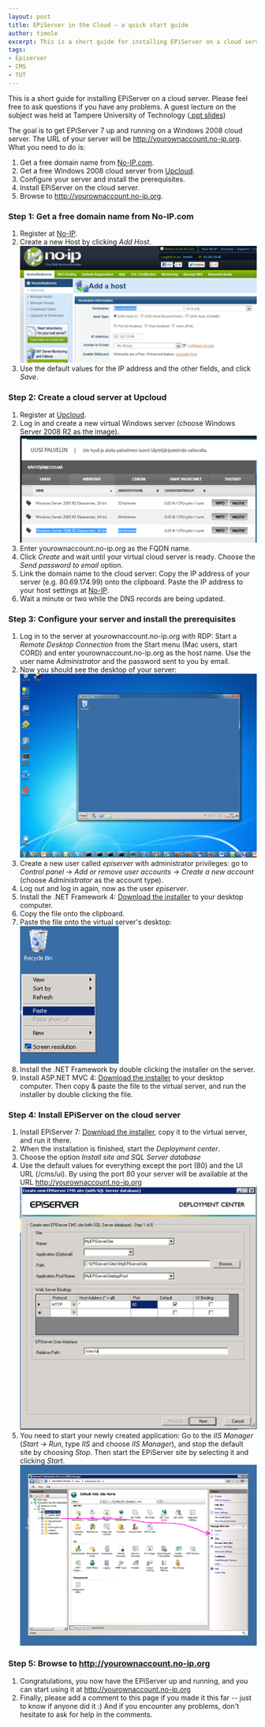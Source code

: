 ```yaml
---
layout: post
title: EPiServer in the Cloud – a quick start guide
author: timole
excerpt: This is a short guide for installing EPiServer on a cloud server. Please feel free to ask questions if you have any problems.
tags: 
- Episerver 
- CMS 
- TUT
---
```


This is a short guide for installing EPiServer on a cloud server. Please feel free to ask questions if you have any problems. A guest lecture on the subject was held at Tampere University of Technology ([.ppt slides](http://tasting.solita.fi/Solita%20-%20Vierailuluento%20-%20TTY%20-%20EPiServer%20.NET-asiakasprojekteissa.pptx))

The goal is to get EPiServer 7 up and running on a Windows 2008 cloud server. The URL of your server will be http://yourownaccount.no-ip.org. What you need to do is:

1. Get a free domain name from [No-IP.com](http://www.no-ip.com/).
2. Get a free Windows 2008 cloud server from [Upcloud](http://fi.upcloud.com/).
3. Configure your server and install the prerequisites.
4. Install EPiServer on the cloud server.
5. Browse to http://yourownaccount.no-ip.org.


### Step 1: Get a free domain name from No-IP.com ###
1. Register at [No-IP](http://www.no-ip.com/).
2. Create a new Host by clicking *Add Host*.
![no-ip](/img/episerver/no-ip.png)
3. Use the default values for the IP address and the other fields, and click *Save*.

### Step 2: Create a cloud server at Upcloud ###

1. Register at [Upcloud](http://fi.upcloud.com/rekisteroidy).
2. Log in and create a new virtual Windows server (choose Windows Server 2008 R2 as the image).
![upcloud-new-server](/img/episerver/upcloud-new-server.png)
3. Enter yourownaccount.no-ip.org as the FQDN name.
4. Click *Create* and wait until your virtual cloud server is ready. Choose the *Send password to email* option.
5. Link the domain name to the cloud server: Copy the IP address of your server (e.g. 80.69.174.99) onto the clipboard. Paste the IP address to your host settings at [No-IP](http://www.no-ip.com/).
6. Wait a minute or two while the DNS records are being updated.

### Step 3: Configure your server and install the prerequisites ###

1. Log in to the server at yourownaccount.no-ip.org with RDP: Start a *Remote Desktop Connection* from the Start menu (Mac users, start CORD) and enter yourownaccount.no-ip.org as the host name. Use the user name *Administrator* and the password sent to you by email.
2. Now you should see the desktop of your server:
![virtual-server](/img/episerver/virtual-server.png)
3. Create a new user called *episerver* with administrator privileges: go to *Control panel* &rarr; *Add or remove user accounts* &rarr; *Create a new account* (choose *Administrator* as the account type).
4. Log out and log in again, now as the user *episerver*.
5. Install the .NET Framework 4: [Download the installer](http://www.microsoft.com/en-us/download/details.aspx?id=17851) to your desktop computer.
6. Copy the file onto the clipboard.
7. Paste the file onto the virtual server's desktop:<br/>
![paste](/img/episerver/paste.png)
8. Install the .NET Framework by double clicking the installer on the server.
9. Install ASP.NET MVC 4: [Download the installer](http://www.asp.net/mvc/mvc4) to your desktop computer. Then copy & paste the file to the virtual server, and run the installer by double clicking the file.

### Step 4: Install EPiServer on the cloud server ###

1. Install EPiServer 7: [Download the installer](http://world.episerver.com/Download/Items/EPiServer-CMS/EPiServer-7---CMS/), copy it to the virtual server, and run it there.
2. When the installation is finished, start the *Deployment center*.
3. Choose the option *Install site and SQL Server database*
4. Use the default values for everything except the port (80) and the UI URL (/cms/ui). By using the port 80 your server will be available at the URL http://yourownaccount.no-ip.org
![epi-config](/img/episerver/epi-config.png)
5. You need to start your newly created application: Go to the *IIS Manager* (*Start* &rarr; *Run*, type *IIS* and choose *IIS Manager*), and stop the default site by choosing *Stop*. Then start the EPiServer site by selecting it and clicking *Start*.
![iis-config](/img/episerver/iis-config.png)

### Step 5: Browse to <span style="white-space: nowrap">http://yourownaccount.no-ip.org</span> ###

1. Congratulations, you now have the EPiServer up and running, and you can start using it at http://yourownaccount.no-ip.org
2. Finally, please add a comment to this page if you made it this far -- just to know if anyone did it :) And if you encounter any problems, don't hesitate to ask for help in the comments.
